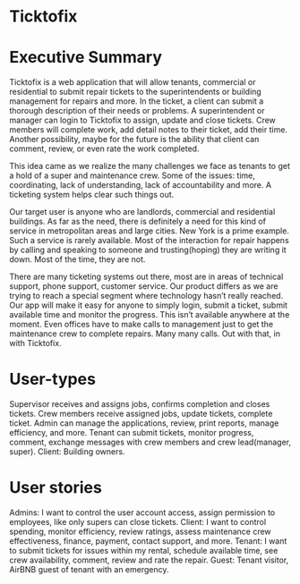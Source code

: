 # Ticktofix

# Executive Summary

  Ticktofix is a web application that will allow tenants, commercial or residential to submit repair tickets to the superintendents or building management for repairs and more. In the ticket, a client can submit a thorough description of their needs or problems. A superintendent or manager can login to Ticktofix to assign, update and close tickets. Crew members will complete work, add detail notes to their ticket, add their time. Another possibility, maybe for the future is the ability that client can comment, review, or even rate the work completed. 

This idea came as we realize the many challenges we face as tenants to get a hold of a super and maintenance crew. Some of the issues: time, coordinating, lack of understanding, lack of accountability and more. A ticketing system helps clear such things out.

Our target user is anyone who are landlords, commercial and residential buildings. As far as the need, there is definitely a need for this kind of service in metropolitan areas and large cities. New York is a prime example. Such a service is rarely available. Most of the interaction for repair happens by calling and speaking to someone and trusting(hoping) they are writing it down. Most of the time, they are not.

There are many ticketing systems out there, most are in areas of technical support, phone support, customer service. Our product differs as we are trying to reach a special segment where technology hasn’t really reached. Our app will make it easy for anyone to simply login, submit a ticket, submit available time and monitor the progress. This isn’t available anywhere at the moment. Even offices have to make calls to management just to get the maintenance crew to complete repairs. Many many calls. Out with that, in with Ticktofix.



# User-types
Supervisor receives and assigns jobs, confirms completion and closes tickets.
Crew members receive assigned jobs, update tickets, complete ticket.
Admin can manage the applications, review, print reports, manage efficiency, and more.
Tenant can submit tickets, monitor progress, comment, exchange messages with crew members and crew lead(manager, super).
Client: Building owners.

# User stories
Admins: I want to control the user account access, assign permission to employees, like only supers can close tickets. 
Client: I want to control spending, monitor efficiency, review ratings, assess maintenance crew effectiveness, finance, payment, contact support, and more.
Tenant: I want to submit tickets for issues within my rental, schedule available time, see crew availability, comment, review and rate the repair.
Guest: Tenant visitor, AirBNB guest of tenant with an emergency.

